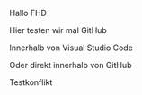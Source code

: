 Hallo FHD

Hier testen wir mal GitHub

Innerhalb von Visual Studio Code

Oder direkt innerhalb von GitHub

Testkonflikt